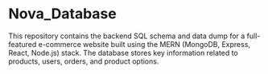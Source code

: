 # Nova_Database
This repository contains the backend SQL schema and data dump for a full-featured e-commerce website built using the MERN (MongoDB, Express, React, Node.js) stack. The database stores key information related to products, users, orders, and product options.
